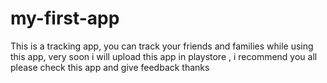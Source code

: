 # my-first-app
This is a tracking app, you can track your friends and families while using this app, very soon i will upload this app in playstore , i recommend you all please check this app and give feedback
thanks
